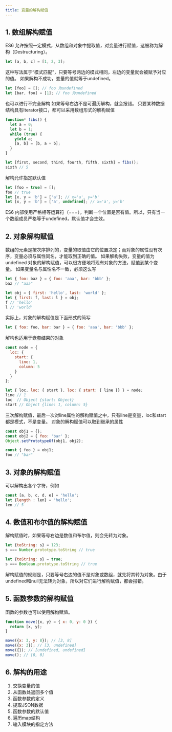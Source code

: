 ```yaml
---
title: 变量的解构赋值
---
```

## 1. 数组解构赋值
ES6 允许按照一定模式，从数组和对象中提取值，对变量进行赋值，这被称为解构（Destructuring）。
```javascript
let [a, b, c] = [1, 2, 3];
```
这种写法属于“模式匹配”，只要等号两边的模式相同，左边的变量就会被赋予对应的值。
如果解构不成功，变量的值就等于undefined。
```javascript
let [foo] = []; // foo 为undefined
let [bar, foo] = [1]; // foo 为undefined
```
也可以进行不完全解构
如果等号右边不是可遍历解构，就会报错。
只要某种数据结构具有Iterator接口，都可以采用数组形式的解构赋值
```javascript
function* fibs() {
  let a = 0;
  let b = 1;
  while (true) {
    yield a;
    [a, b] = [b, a + b];
  }
}

let [first, second, third, fourth, fifth, sixth] = fibs();
sixth // 5
```
解构允许指定默认值
```javascript
let [foo = true] = [];
foo // true
let [x, y = 'b'] = ['a']; // x='a', y='b'
let [x, y = 'b'] = ['a', undefined]; // x='a', y='b'
```
ES6 内部使用严格相等运算符（===），判断一个位置是否有值。所以，只有当一个数组成员严格等于undefined，默认值才会生效。

## 2. 对象解构赋值
数组的元素是按次序排列的，变量的取值由它的位置决定；而对象的属性没有次序，变量必须与属性同名，才能取到正确的值。
如果解构失败，变量的值为undefined
对象的解构赋值，可以很方便地将现有对象的方法，赋值到某个变量。
如果变量名与属性名不一致，必须这么写
```javascript
let { foo: baz } = { foo: 'aaa', bar: 'bbb' };
baz // "aaa"

let obj = { first: 'hello', last: 'world' };
let { first: f, last: l } = obj;
f // 'hello'
l // 'world'
```
实际上，对象的解构赋值是下面形式的简写
```javascript
let { foo: foo, bar: bar } = { foo: 'aaa', bar: 'bbb' };
```
解构也适用于嵌套结果的对象
```javascript
const node = {
  loc: {
    start: {
      line: 1,
      column: 5
    }
  }
};

let { loc, loc: { start }, loc: { start: { line }} } = node;
line // 1
loc  // Object {start: Object}
start // Object {line: 1, column: 5}
```
三次解构赋值，最后一次对line属性的解构赋值之中，只有line是变量，loc和start都是模式，不是变量。
对象的解构赋值可以取到继承的属性
```javascript
const obj1 = {};
const obj2 = { foo: 'bar' };
Object.setPrototypeOf(obj1, obj2);

const { foo } = obj1;
foo // "bar"
```

## 3. 对象的解构赋值
可以解构出各个字符，例如
```javascript
const [a, b, c, d, e] = 'hello';
let {length : len} = 'hello';
len // 5
```

## 4. 数值和布尔值的解构赋值
解构赋值时，如果等号右边是数值和布尔值，则会先转为对象。
```javascript
let {toString: s} = 123;
s === Number.prototype.toString // true

let {toString: s} = true;
s === Boolean.prototype.toString // true
```
解构赋值的规则是，只要等号右边的值不是对象或数组，就先将其转为对象。由于undefined和null无法转为对象，所以对它们进行解构赋值，都会报错。

## 5. 函数参数的解构赋值
函数的参数也可以使用解构赋值。
```javascript
function move({x, y} = { x: 0, y: 0 }) {
  return [x, y];
}

move({x: 3, y: 8}); // [3, 8]
move({x: 3}); // [3, undefined]
move({}); // [undefined, undefined]
move(); // [0, 0]
```

## 6. 解构的用途
1. 交换变量的值
2. 从函数处返回多个值
3. 函数参数的定义
4. 提取JSON数据
5. 函数参数的默认值
6. 遍历map结构
7. 输入模块的指定方法